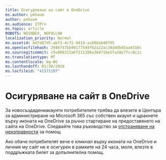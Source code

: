 ```yaml
---
title: Осигуряване на сайт в OneDrive
ms.author: pebaum
author: pebaum
ms.audience: ITPro
ms.topic: article
ROBOTS: NOINDEX, NOFOLLOW
localization_priority: Normal
ms.assetid: bd7d87d5-abf3-4c72-941d-ac88dab48795
ms.openlocfilehash: 2946747bb90177549f62a22ac34dddbd5aa4316c
ms.sourcegitcommit: c5e800313a6f211386a384716e5fa18e7fcc8c1c
ms.translationtype: MT
ms.contentlocale: bg-BG
ms.lasthandoff: 01/28/2020
ms.locfileid: "41571197"
---
```

# <a name="onedrive-site-provisioning"></a>Осигуряване на сайт в OneDrive

За новосъздадениакаунти потребителите трябва да влезете в Центъра за администриране на Microsoft 365 със собствен акаунт и щракнете върху иконата на OneDrive за ръчно стартиране на предоставянето на сайта на OneDrive.
Следвайте това ръководство за [отстраняване на неизправности](https://docs.microsoft.com/sharepoint/support/sites/troubleshooting-guide-for-sites-stopped-at-provisioning) за помощ

Ако обаче потребителят вече е кликнал върху иконата на OneDrive и личния му сайт не е осигурен в рамките на 24 часа, моля, влезте в поддръжката билет за допълнителна помощ.

